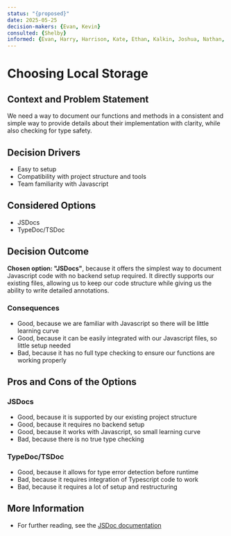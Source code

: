 ```yaml
---
status: "{proposed}"
date: 2025-05-25
decision-makers: {Evan, Kevin}
consulted: {Shelby}
informed: {Evan, Harry, Harrison, Kate, Ethan, Kalkin, Joshua, Nathan, Joshua, Cass, Yilin, Thomas}
---
```


# Choosing Local Storage

## Context and Problem Statement

We need a way to document our functions and methods in a consistent and simple way to provide details about their implementation with clarity, while also checking for type safety.

<!-- This is an optional element. Feel free to remove. -->
## Decision Drivers

* Easy to setup
* Compatibility with project structure and tools
* Team familiarity with Javascript

## Considered Options

* JSDocs
* TypeDoc/TSDoc


## Decision Outcome

**Chosen option: "JSDocs"**, because it offers the simplest way to document Javascript code with no backend setup required. It directly supports our existing files, allowing us to keep our code structure while giving us the ability to write detailed annotations.

<!-- This is an optional element. Feel free to remove. -->
### Consequences

* Good, because we are familiar with Javascript so there will be little learning curve 
* Good, because it can be easily integrated with our Javascript files, so little setup needed 
* Bad, because it has no full type checking to ensure our functions are working properly
  

<!-- This is an optional element. Feel free to remove. -->
## Pros and Cons of the Options

### JSDocs

* Good, because it is supported by our existing project structure
* Good, because it requires no backend setup  
* Good, because it works with Javascript, so small learning curve
* Bad, because there is no true type checking

### TypeDoc/TSDoc

* Good, because it allows for type error detection before runtime
* Bad, because it requires integration of Typescript code to work 
* Bad, because it requires a lot of setup and restructuring

<!-- This is an optional element. Feel free to remove. -->
## More Information

* For further reading, see the [JSDoc documentation](https://jsdoc.app/)   
